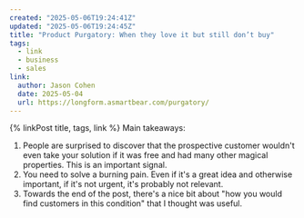```yaml
---
created: "2025-05-06T19:24:41Z"
updated: "2025-05-06T19:24:45Z"
title: "Product Purgatory: When they love it but still don’t buy"
tags:
  - link
  - business
  - sales
link:
  author: Jason Cohen
  date: 2025-05-04
  url: https://longform.asmartbear.com/purgatory/
---
```


{% linkPost title, tags, link %} Main takeaways:

1. People are surprised to discover that the prospective customer wouldn't even take your solution if it was free and had many other magical properties. This is an important signal.
2. You need to solve a burning pain. Even if it's a great idea and otherwise important, if it's not urgent, it's probably not relevant.
3. Towards the end of the post, there's a nice bit about "how you would find customers in this condition" that I thought was useful.

